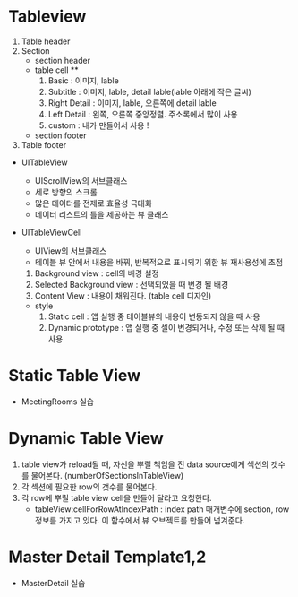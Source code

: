 # Tableview
1. Table header
2. Section 
    - section header
    - table cell **
        1. Basic : 이미지, lable
        2. Subtitle : 이미지, lable, detail lable(lable 아래에 작은 글씨)
        3. Right Detail : 이미지, lable, 오른쪽에 detail lable 
        4. Left Detail : 왼쪽, 오른쪽 중앙정렬. 주소록에서 많이 사용
        5. custom : 내가 만들어서 사용 ! 
    - section footer
3. Table footer  

- UITableView
    - UIScrollView의 서브클래스
    - 세로 방향의 스크롤
    - 많은 데이터를 전제로 효율성 극대화
    - 데이터 리스트의 틀을 제공하는 뷰 클래스  

- UITableViewCell
    - UIView의 서브클래스
    - 테이블 뷰 안에서 내용을 바꿔, 반복적으로 표시되기 위한 뷰 재사용성에 초점
    1. Background view :   cell의 배경 설정
    2. Selected Background view : 선택되었을 때 변경 될 배경
    3. Content View : 내용이 채워진다. (table cell 디자인)
    - style
        1. Static cell : 앱 실행 중 테이블뷰의 내용이 변동되지 않을 때 사용 
        2. Dynamic prototype : 앱 실행 중 셀이 변경되거나, 수정 또는 삭제 될 때 사용
        
# Static Table View
- MeetingRooms 실습

# Dynamic Table View
1. table view가 reload될 때, 자신을 뿌릴 책임을 진 data source에게 섹션의 갯수를 물어본다. (numberOfSectionsInTableView)
2. 각 섹션에 필요한 row의 갯수를 물어본다.
3. 각 row에 뿌릴 table view cell을 만들어 달라고 요청한다.
     - tableView:cellForRowAtIndexPath : index path 매개변수에 section, row 정보를 가지고 있다. 이 함수에서 뷰 오브젝트를 만들어 넘겨준다.

# Master Detail Template1,2
- MasterDetail 실습

